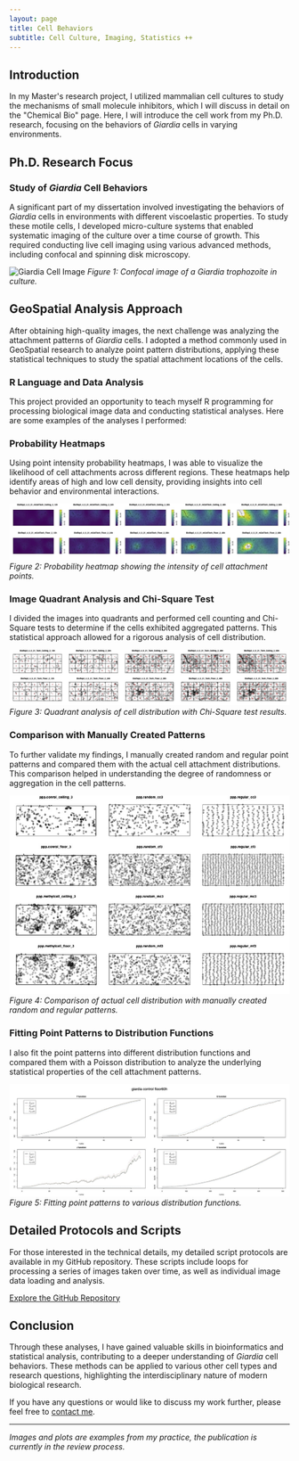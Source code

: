 ```yaml
---
layout: page
title: Cell Behaviors
subtitle: Cell Culture, Imaging, Statistics ++
---
```


## Introduction

In my Master's research project, I utilized mammalian cell cultures to study the mechanisms of small molecule inhibitors, which I will discuss in detail on the "Chemical Bio" page. Here, I will introduce the cell work from my Ph.D. research, focusing on the behaviors of _Giardia_ cells in varying environments.

## Ph.D. Research Focus

### Study of _Giardia_ Cell Behaviors

A significant part of my dissertation involved investigating the behaviors of _Giardia_ cells in environments with different viscoelastic properties. To study these motile cells, I developed micro-culture systems that enabled systematic imaging of the culture over a time course of growth. This required conducting live cell imaging using various advanced methods, including confocal and spinning disk microscopy.

![Giardia Cell Image](/assets/img/GeoSpatialCellResearh/GiardiaPic.gif)
*Figure 1: Confocal image of a _Giardia_ trophozoite in culture.*

## GeoSpatial Analysis Approach

After obtaining high-quality images, the next challenge was analyzing the attachment patterns of _Giardia_ cells. I adopted a method commonly used in GeoSpatial research to analyze point pattern distributions, applying these statistical techniques to study the spatial attachment locations of the cells.

### R Language and Data Analysis

This project provided an opportunity to teach myself R programming for processing biological image data and conducting statistical analyses. Here are some examples of the analyses I performed:

### Probability Heatmaps

Using point intensity probability heatmaps, I was able to visualize the likelihood of cell attachments across different regions. These heatmaps help identify areas of high and low cell density, providing insights into cell behavior and environmental interactions.

![Probability Heatmap](https://github.com/sl1453/GeoSpatial-Point-Pattern-Analysis/blob/main/Sample_Plots/SamplePlot_Point_Intensity_Probability.jpg)
*Figure 2: Probability heatmap showing the intensity of cell attachment points.*

### Image Quadrant Analysis and Chi-Square Test

I divided the images into quadrants and performed cell counting and Chi-Square tests to determine if the cells exhibited aggregated patterns. This statistical approach allowed for a rigorous analysis of cell distribution.

![Quadrant Analysis](https://github.com/sl1453/GeoSpatial-Point-Pattern-Analysis/blob/main/Sample_Plots/Plots_Quadrant_Aggregates.jpg)
*Figure 3: Quadrant analysis of cell distribution with Chi-Square test results.*

### Comparison with Manually Created Patterns

To further validate my findings, I manually created random and regular point patterns and compared them with the actual cell attachment distributions. This comparison helped in understanding the degree of randomness or aggregation in the cell patterns.

![Pattern Comparison](https://github.com/sl1453/GeoSpatial-Point-Pattern-Analysis/blob/main/Sample_Plots/sample_random_regular.jpg)
*Figure 4: Comparison of actual cell distribution with manually created random and regular patterns.*

### Fitting Point Patterns to Distribution Functions

I also fit the point patterns into different distribution functions and compared them with a Poisson distribution to analyze the underlying statistical properties of the cell attachment patterns.

![Distribution Function Fitting](https://github.com/sl1453/GeoSpatial-Point-Pattern-Analysis/blob/main/Sample_Plots/point_distribution_functions_fitting_vs_Prois.jpg)
*Figure 5: Fitting point patterns to various distribution functions.*

## Detailed Protocols and Scripts

For those interested in the technical details, my detailed script protocols are available in my GitHub repository. These scripts include loops for processing a series of images taken over time, as well as individual image data loading and analysis.

[Explore the GitHub Repository](https://github.com/sl1453/GeoSpatial-Point-Pattern-Analysis/blob/main/README.md)

## Conclusion

Through these analyses, I have gained valuable skills in bioinformatics and statistical analysis, contributing to a deeper understanding of _Giardia_ cell behaviors. These methods can be applied to various other cell types and research questions, highlighting the interdisciplinary nature of modern biological research.

If you have any questions or would like to discuss my work further, please feel free to [contact me](mailto:your-email@example.com).

---

*Images and plots are examples from my practice, the publication is currently in the review process.*
